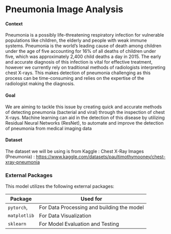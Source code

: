 # Pneumonia Image Analysis

#### Context
Pneumonia is a possibly life-threatening respiratory infection for vulnerable populations like children, the elderly and people with weak immune systems. Pneumonia is the world’s leading
cause of death among children under the age of five accounting for 16% of all deaths of children under five, which was approximately 2,400 child deaths a day in 2015. The early and accurate
diagnosis of this infection is vital for effective treatment, however we currently rely on traditional methods of radiologists interpreting chest X-rays. This makes detection of pneumonia
challenging as this process can be time-consuming and relies on the expertise of the radiologist making the diagnosis.

#### Goal
We are aiming to tackle this issue by creating quick and accurate methods of detecting pneumonia (bacterial and viral) through the inspection of chest X-rays. Machine learning can aid in the detection of this disease by utilizing Residual Neural Networks (ResNet),
to automate and improve the detection of pneumonia from medical imaging data

#### Dataset
The dataset we will be using is from Kaggle : Chest X-Ray Images (Pneumonia) : https://www.kaggle.com/datasets/paultimothymooney/chest-xray-pneumonia

 
### External Packages
This model utilizes the following external packages:

<div align="center">

| Package                                                                                                | Used for                                                     |
|--------------------------------------------------------------------------------------------------------|--------------------------------------------------------------|
| `pytorch`,                                                                                             | For Data Processing and building the model                   |
| `matplotlib`                                                                                           | For Data Visualization                                       |
| `sklearn`                                                                                              | For Model Evaluation and Testing                             |
 

 
